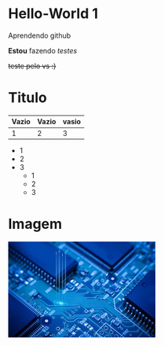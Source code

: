 # Hello-World 1
Aprendendo github

**Estou** fazendo _testes_

~~teste pelo vs :)~~
# Titulo

Vazio|Vazio|vasio
---|---|---
1|2|3

* 1
* 2
* 3
  * 1
  * 2
  * 3
# Imagem
![chips de computador](https://github.com/Elvis-Almeida/hello-world/blob/master/shutterstock_630373883-300x195.jpg)
